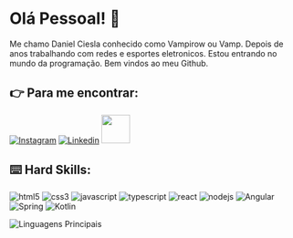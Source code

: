 # Olá Pessoal! :vulcan_salute:

Me chamo Daniel Ciesla conhecido como Vampirow ou Vamp. Depois de anos trabalhando com redes e esportes eletronicos. Estou entrando no mundo da programação. Bem vindos ao meu Github.

## :point_right: Para me encontrar:

[![Instagram](https://img.shields.io/badge/Instagram-E4405F?style=for-the-badge&logo=instagram&logoColor=white)](https://www.instagram.com/o.vampirow/)
[![Linkedin](https://img.shields.io/badge/LinkedIn-0077B5?style=for-the-badge&logo=linkedin&logoColor=white)](https://www.linkedin.com/in/daniel-ciesla-dev/)
<a href="mailto:o.vampirow@gmail.com">
<img src="https://media.tenor.com/kXp0f-dmTXAAAAAi/%E6%94%B6%E5%88%B0-%E5%B7%A5%E4%BD%9C.gif" width="50px" />
</a>

## :keyboard: Hard Skills:

![html5](https://img.shields.io/badge/HTML5-E34F26?style=for-the-badge&logo=html5&logoColor=white)
![css3](https://img.shields.io/badge/CSS3-1572B6?style=for-the-badge&logo=css3&logoColor=white)
![javascript](https://img.shields.io/badge/JavaScript-323330?style=for-the-badge&logo=javascript&logoColor=F7DF1E)
![typescript](https://img.shields.io/badge/TypeScript-007ACC?style=for-the-badge&logo=typescript&logoColor=white)
![react](https://img.shields.io/badge/React-20232A?style=for-the-badge&logo=react&logoColor=61DAFB)
![nodejs](https://img.shields.io/badge/Node%20js-339933?style=for-the-badge&logo=nodedotjs&logoColor=white)
![Angular](https://img.shields.io/badge/Node%20js-339933?style=for-the-badge&logo=nodedotjs&logoColor=white)
![Spring](https://img.shields.io/badge/Node%20js-339933?style=for-the-badge&logo=nodedotjs&logoColor=white)
![Kotlin](https://img.shields.io/badge/Node%20js-339933?style=for-the-badge&logo=nodedotjs&logoColor=white)


![Linguagens Principais](https://github-readme-stats.vercel.app/api/top-langs/?username=vampirow&theme=tokyonight&hide_border=true&custom_title=Linguagens%20%Principais)
